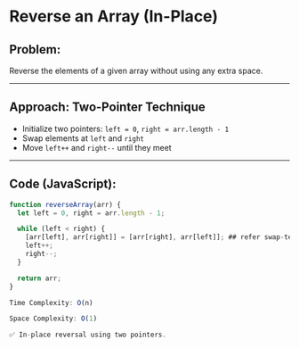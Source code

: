 # Reverse an Array (In-Place)

## Problem:
Reverse the elements of a given array without using any extra space.

---

## Approach: Two-Pointer Technique

- Initialize two pointers: `left = 0`, `right = arr.length - 1`
- Swap elements at `left` and `right`
- Move `left++` and `right--` until they meet

---

## Code (JavaScript):

```js
function reverseArray(arr) {
  let left = 0, right = arr.length - 1;

  while (left < right) {
    [arr[left], arr[right]] = [arr[right], arr[left]]; ## refer swap-technique-JS.md for easy code.
    left++;
    right--;
  }

  return arr;
}

Time Complexity: O(n)

Space Complexity: O(1)

✅ In-place reversal using two pointers.
